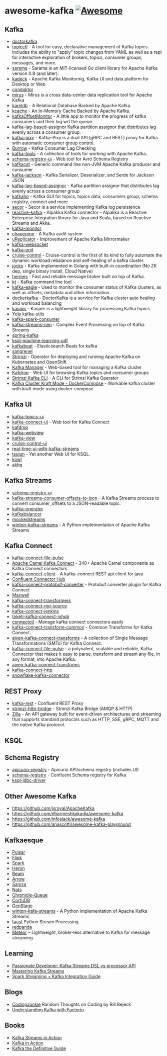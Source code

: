 # awesome-kafka [![Awesome](https://cdn.rawgit.com/sindresorhus/awesome/d7305f38d29fed78fa85652e3a63e154dd8e8829/media/badge.svg)](https://github.com/sindresorhus/awesome)

## Kafka

- [doctorkafka](https://github.com/pinterest/doctorkafka)
- [topicctl](https://github.com/segmentio/topicctl) - A tool for easy, declarative management of Kafka topics. Includes the ability to "apply" topic changes from YAML as well as a repl for interactive exploration of brokers, topics, consumer groups, messages, and more.
- [sarama](https://github.com/Shopify/sarama) - Sarama is an MIT-licensed Go client library for Apache Kafka version 0.8 (and later).
- [kadeck](https://www.xeotek.com/kadeck/) - Apache Kafka Monitoring, Kafka UI and data platform for Desktop or Web
- [conduktor](https://www.conduktor.io/)
- [mirus](https://github.com/salesforce/mirus) - Mirus is a cross data-center data replication tool for Apache Kafka 
- [kareldb](https://github.com/rayokota/kareldb) - A Relational Database Backed by Apache Kafka.
- [kcache](https://github.com/rayokota/kcache) - An In-Memory Cache Backed by Apache Kafka.
- [kafkaOffsetMonitor](https://github.com/quantifind/KafkaOffsetMonitor) - A little app to monitor the progress of kafka consumers and their lag wrt the queue. 
- [kafka-lag-based-assignor](https://github.com/grantneale/kafka-lag-based-assignor) Kafka partition assignor that distributes lag evenly across a consumer group.
- [kafka-pixy](https://github.com/mailgun/kafka-pixy) - Kafka-Pixy is a dual API (gRPC and REST) proxy for Kafka with automatic consumer group control.
- [Burrow](https://github.com/linkedin/Burrow) - Kafka Consumer Lag Checking 
- [kafka-tools](https://github.com/linkedin/kafka-tools) - A collection of tools for working with Apache Kafka. 
- [schema-registry-ui](https://github.com/landoop/schema-registry-ui) - Web tool for Avro Schema Registry
- [kafkacat](https://github.com/edenhill/kafkacat) - Generic command line non-JVM Apache Kafka producer and consumer 
- [kafka-jackson](https://github.com/jcustenborder/kafka-jackson) - Kafka Serializer, Deserializer, and Serde for Jackson JSON 
- [kafka-lag-based-assignor](https://github.com/grantneale/kafka-lag-based-assignor) - Kafka partition assignor that distributes lag evenly across a consumer group
- [kafkahq](https://github.com/tchiotludo/kafkahq) - Kafka GUI for topics, topics data, consumers group, schema registry, connect and more
- [secor](https://github.com/pinterest/secor) - Secor is a service implementing Kafka log persistence
- [reactive-kafka](https://github.com/akka/reactive-kafka) - Alpakka Kafka connector - Alpakka is a Reactive Enterprise Integration library for Java and Scala, based on Reactive Streams and Akka.
- [kafka-monitor](https://github.com/linkedin/kafka-monitor)
- [chaperone](https://github.com/uber/chaperone) - A Kafka audit system 
- [uReplicator](https://github.com/uber/uReplicator) - Improvement of Apache Kafka Mirrormaker 
- [kafka-websocket](https://github.com/b/kafka-websocket)
- [kafka-unit](https://github.com/chbatey/kafka-unit)
- [cruise-control](https://github.com/linkedin/cruise-control) - Cruise-control is the first of its kind to fully automate the dynamic workload rebalance and self-healing of a kafka cluster.
- [jocko](https://github.com/travisjeffery/jocko) - Kafka implemented in Golang with built-in coordination (No ZK dep, single binary install, Cloud Native)
- [hermes](https://github.com/allegro/hermes) - Fast and reliable message broker built on top of Kafka. 
- [kt](https://github.com/fgeller/kt) - Kafka command line tool 
- [kafka-eagle](https://github.com/smartloli/kafka-eagle) - Used to monitor the consumer status of Kafka clusters, as well as offsets, metadata and other information. 
- [dockerkafka](https://github.com/pinterest/doctorkafka) - DoctorKafka is a service for Kafka cluster auto healing and workload balancing 
- [kasper](https://github.com/movio/kasper) - Kasper is a lightweight library for processing Kafka topics. 
- [Yelp kafka-utils](https://github.com/Yelp/kafka-utils)
- [kafka-spark-consumer](https://github.com/dibbhatt/kafka-spark-consumer)
- [kafka-streams-cep](https://github.com/fhussonnois/kafkastreams-cep) - Complex Event Processing on top of Kafka Streams 
- [spring-kafka](https://github.com/spring-projects/spring-kafka)
- [ksql-machine-learning-udf](https://github.com/kaiwaehner/ksql-machine-learning-udf)
- [kafkabeat](https://github.com/dearcode/kafkabeat) - Elasticsearch Beats for kafka 
- [sangrenel](https://github.com/jamiealquiza/sangrenel)
- [Strimzi](https://github.com/strimzi/strimzi-kafka-operator) - Operator for deploying and running Apache Kafka on Kubernetes and OpenShift
- [Kafka Manager](https://github.com/yahoo/kafka-manager) - Web-based tool for managing a Kafka cluster
- [Kafdrop](https://github.com/obsidiandynamics/kafdrop) - Web UI for browsing Kafka topics and consumer groups
- [Strimzi Kafka CLI](https://github.com/systemcraftsman/strimzi-kafka-cli) - A CLI for Strimzi Kafka Operator
- [Kafka Cluster Kraft Mode - DockerCompose](https://github.com/minhhungit/kafka-kraft-cluster-docker-compose) - Workable kafka cluster with kraft mode using docker-compose

## Kafka UI
- [kafka-topics-ui](https://github.com/lensesio/kafka-topics-ui)
- [kafka-connect-ui](https://github.com/landoop/kafka-connect-ui) - Web tool for Kafka Connect
- [kafdrop](https://github.com/obsidiandynamics/kafdrop)
- [kafka-webview](https://github.com/SourceLabOrg/kafka-webview)
- [kafka-view](https://github.com/fede1024/kafka-view)
- [cruise-control-ui](https://github.com/linkedin/cruise-control-ui)
- [real-time-ui-with-kafka-streams](https://github.com/lucasjellema/real-time-ui-with-kafka-streams)
- [tsujun](https://github.com/matsumana/tsujun) - Yet another Web UI for KSQL.
- [kowl](https://github.com/cloudhut/kowl)
- [akhq](https://akhq.io)

## Kafka Streams
- [schema-registry-ui](https://github.com/lensesio/schema-registry-ui)
- [kafka-streams-consumer-offsets-to-json](https://github.com/sderosiaux/kafka-streams-consumer-offsets-to-json) - A Kafka Streams process to convert consumer_offsets to a JSON-readable topic.
- [kafka-operator](https://github.com/krallistic/kafka-operator)
- [kafkabalancer](https://github.com/CAFxX/kafkabalancer)
- [mockedstreams](https://github.com/jpzk/mockedstreams)
- [winton-kafka-streams](https://github.com/wintoncode/winton-kafka-streams) - A Python implementation of Apache Kafka Streams

## Kafka Connect

- [kafka-connect-file-pulse](https://github.com/streamthoughts/kafka-connect-file-pulse)
- [Apache Camel Kafka Connect](https://camel.apache.org/camel-kafka-connector/latest/index.html) - 340+ Apache Camel components as Kafka Connect connectors
- [kafka-connect-client](https://github.com/SourceLabOrg/kafka-connect-client) - A kafka-connect REST api client for java 
- [Confluent Connector Hub](https://www.confluent.io/product/connectors/)
- [kafka-connect-protobuf-converter](https://github.com/blueapron/kafka-connect-protobuf-converter) - Protobuf converter plugin for Kafka Connect 
- [Maxwell](https://github.com/zendesk/maxwell)
- [kafka-connect-transformers](https://github.com/Landoop/kafka-connect-transformers)
- [kafka-connect-mq-source](https://github.com/ibm-messaging/kafka-connect-mq-source)
- [kafka-connect-jenkins](https://github.com/yaravind/kafka-connect-jenkins)
- [toketi-kafka-connect-iohub](https://github.com/Azure/toketi-kafka-connect-iothub)
- [connectctl](https://github.com/90poe/connectctl) - Manage kafka connect connectors easily
- [kafka-connect-transform-common](https://github.com/jcustenborder/kafka-connect-transform-common) - Common Transforms for Kafka Connect.
- [aiven-kafka-connect-transforms](https://github.com/aiven/aiven-kafka-connect-transforms) - A collection of Single Message Transformations (SMTs) for Kafka Connect.
- [kafka-connect-file-pulse](https://github.com/streamthoughts/kafka-connect-file-pulse) - a polyvalent, scalable and reliable, Kafka Connector that makes it easy to parse, transform and stream any file, in any format, into Apache Kafka.
- [aiven-kafka-connect-transforms](https://github.com/aiven/aiven-kafka-connect-transforms)
- [kafka-connect-http](https://github.com/thomaskwscott/kafka-connect-http)
- [snowflake-kafka-connector](https://github.com/snowflakedb/snowflake-kafka-connector)

## REST Proxy

- [kafka-rest](https://github.com/confluentinc/kafka-rest) - Confluent REST Proxy
- [strimzi-http-bridge](https://github.com/strimzi/strimzi-kafka-bridge) - Strimzi Kafka Bridge (AMQP & HTTP)
- [Zilla](https://github.com/aklivity/zilla) - An API gateway built for event-driven architectures and streaming that supports standard protocols such as HTTP, SSE, gRPC, MQTT and the native Kafka protocol.

## KSQL

## Schema Registry

- [apicurio-registry](https://github.com/Apicurio/apicurio-registry) - Apicurio API/schema registry (includes UI)
- [schema-registry](https://github.com/confluentinc/schema-registry) - Confluent Schema registry for Kafka
- [ksql-jdbc-driver](https://github.com/mmolimar/ksql-jdbc-driver)

## Other Awesome Kafka

- https://github.com/jsroyal/ApacheKafka
- https://github.com/dharmeshkakadia/awesome-kafka
- https://github.com/infoslack/awesome-kafka
- https://github.com/anascotti/awesome-kafka-playground

## Kafkaesque

- [Pulsar](https://github.com/apache/incubator-pulsar)
- [Flink](https://flink.apache.org/)
- [Spark](https://spark.apache.org/)
- [Heron](https://github.com/apache/incubator-heron)
- [Beam](https://beam.apache.org/)
- [Arrow](https://arrow.apache.org/)
- [Samza](https://samza.apache.org/)
- [Nats](https://nats.io/)
- [Chronicle-Queue](https://github.com/OpenHFT/Chronicle-Queue)
- [CorfuDB](https://github.com/CorfuDB/CorfuDB)
- [GenStage](https://hexdocs.pm/gen_stage/GenStage.html)
- [winton-kafa-streams](https://github.com/wintoncode/winton-kafka-streams) - A Python implementation of Apache Kafka Streams 
- [faust](https://github.com/robinhood/faust) Python Stream Processing 
- [redpanda](https://vectorized.io/)
- [Meteor](https://github.com/obsidiandynamics/meteor) – Lightweight, broker-less alternative to Kafka for message streaming

## Learning

- [Passionate Developer: Kafka Streams DSL vs processor API](http://mkuthan.github.io/blog/2017/11/02/kafka-streams-dsl-vs-processor-api/)
- [Mastering Kafka Streams](https://jaceklaskowski.gitbooks.io/mastering-kafka-streams)
- [Spark Streaming + Kafka Integration Guide](https://spark.apache.org/docs/latest/streaming-kafka-integration.html)

## Blogs
- [CodingJunkie](http://codingjunkie.net/) Random Thoughts on Coding by Bill Bejeck
- [Understanding Kafka with Factorio](https://hackernoon.com/understanding-kafka-with-factorio-74e8fc9bf181)

## Books
- [Kafka Streams in Action](https://www.manning.com/books/kafka-streams-in-action)
- [Kafka in Action](https://www.manning.com/books/kafka-in-action)
- [Kafka the Definitive Guide](http://shop.oreilly.com/product/0636920044123.do)
